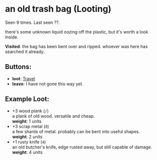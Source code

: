 # an old trash bag (Looting)

Seen 9 times. Last seen ??.

there's some unknown liquid oozing off the plastic, but it's worth a look inside.

**Visited**: the bag has been bent over and ripped. whoever was here has searched it already.

## Buttons:

- **loot**: [Travel](Travel-travel.md)
- **leave**: I have not gone this way yet.
## Example Loot:

- +3 wood plank (<code>/</code>)  
  a plank of old wood. versatile and cheap.  
  **weight**: 1 units
- +3 scrap metal (<code>ð</code>)  
  a few shards of metal. probably can be bent into useful shapes.  
  **weight**: 2 units
- +1 rusty knife (<code>4</code>)  
  an old butcher's knife, edge rusted away, but still capable of damage.  
  **weight**: 4 units

